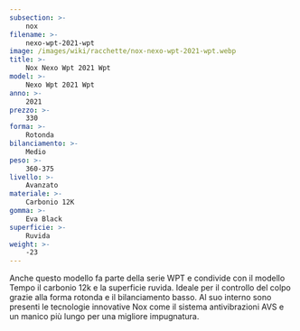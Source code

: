 ```yaml
---
subsection: >-
    nox
filename: >-
    nexo-wpt-2021-wpt
image: /images/wiki/racchette/nox-nexo-wpt-2021-wpt.webp
title: >-
    Nox Nexo Wpt 2021 Wpt
model: >-
    Nexo Wpt 2021 Wpt
anno: >-
    2021
prezzo: >-
    330
forma: >-
    Rotonda
bilanciamento: >-
    Medio
peso: >-
    360-375
livello: >-
    Avanzato
materiale: >-
    Carbonio 12K
gomma: >-
    Eva Black
superficie: >-
    Ruvida
weight: >-
    -23
---
```

Anche questo modello fa parte della serie WPT e condivide con il modello Tempo il carbonio 12k e la superficie ruvida. Ideale per il controllo del colpo grazie alla forma rotonda e il bilanciamento basso. Al suo interno sono presenti le tecnologie innovative Nox come il sistema antivibrazioni AVS e un manico più lungo per una migliore impugnatura.